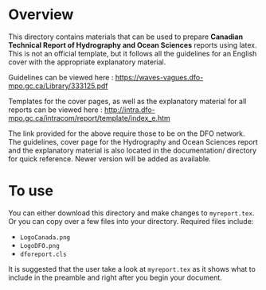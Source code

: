 # Overview

This directory contains materials that can be used to prepare **Canadian Technical Report of Hydrography and Ocean Sciences** reports using latex. This is not an official template, but it follows all the guidelines for an English cover with the appropriate  explanatory material. 

Guidelines can be viewed here : https://waves-vagues.dfo-mpo.gc.ca/Library/333125.pdf

Templates for the cover pages, as well as the explanatory material for all reports can be viewed here : http://intra.dfo-mpo.gc.ca/intracom/report/template/index_e.htm

The link provided for the above require those to be on the DFO network. The guidelines, cover page for the Hydrography and Ocean Sciences report and the explanatory material is also located in the documentation/ directory for quick reference. Newer version will be added as available.

# To use

You can either download this directory and make changes to ``myreport.tex``. Or you can copy over a few files into your directory. Required files include:

* ``LogoCanada.png``
* ``LogoDFO.png``
* ``dforeport.cls``

It is suggested that the user take a look at ``myreport.tex`` as it shows what to include in the preamble and right after you begin your document.
 
